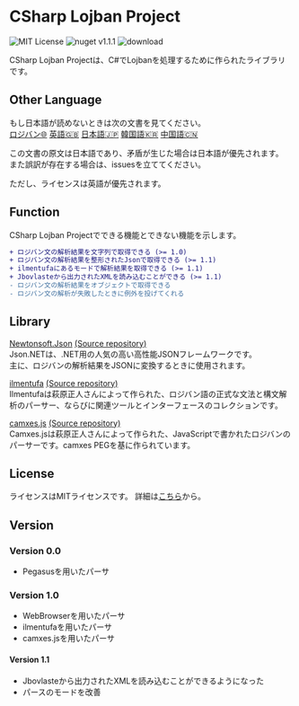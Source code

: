 # CSharp Lojban Project

![MIT License](https://img.shields.io/github/license/skytomo221/CSharp-Lojban-Project.svg)
![nuget v1.1.1](https://img.shields.io/nuget/v/Lojban.svg)
![download](https://img.shields.io/nuget/dt/Lojban.svg)

CSharp Lojban Projectは、C#でLojbanを処理するために作られたライブラリです。  

## Other Language

もし日本語が読めないときは次の文書を見てください。  
[ロジバン🌐](https://github.com/skytomo221/CSharp-Lojban-Project/blob/master/README.md)
[英語🇬🇧](https://github.com/skytomo221/CSharp-Lojban-Project/blob/master/doc/README.en.md)
[日本語🇯🇵](https://github.com/skytomo221/CSharp-Lojban-Project/blob/master/doc/README.ja.md)
[韓国語🇰🇷](https://github.com/skytomo221/CSharp-Lojban-Project/blob/master/doc/README.ko.md)
[中国語🇨🇳](https://github.com/skytomo221/CSharp-Lojban-Project/blob/master/doc/README.zh.md)

この文書の原文は日本語であり、矛盾が生じた場合は日本語が優先されます。  
また誤訳が存在する場合は、issuesを立ててください。

ただし、ライセンスは英語が優先されます。

## Function

CSharp Lojban Projectでできる機能とできない機能を示します。

```diff
+ ロジバン文の解析結果を文字列で取得できる (>= 1.0)
+ ロジバン文の解析結果を整形されたJsonで取得できる (>= 1.1)
+ ilmentufaにあるモードで解析結果を取得できる (>= 1.1)
+ Jbovlasteから出力されたXMLを読み込むことができる (>= 1.1)
- ロジバン文の解析結果をオブジェクトで取得できる
- ロジバン文の解析が失敗したときに例外を投げてくれる
```

## Library

[Newtonsoft.Json](https://www.newtonsoft.com/json)
[(Source repository)](https://github.com/JamesNK/Newtonsoft.Json)  
Json.NETは、.NET用の人気の高い高性能JSONフレームワークです。  
主に、ロジバンの解析結果をJSONに変換するときに使用されます。

[ilmentufa](http://www.lojban.github.io/ilmentufa)
[(Source repository)](https://github.com/lojban/ilmentufa)  
Ilmentufaは萩原正人さんによって作られた、ロジバン語の正式な文法と構文解析のパーサー、ならびに関連ツールとインターフェースのコレクションです。

[camxes.js](http://www.masatohagiwara.net/camxes.js/)
[(Source repository)](https://github.com/mhagiwara/camxe.js)  
Camxes.jsは萩原正人さんによって作られた、JavaScriptで書かれたロジバンのパーサーです。camxes PEGを基に作られています。

## License

ライセンスはMITライセンスです。
詳細は[こちら](https://github.com/skytomo221/CSharp-Lojban-Project/blob/master/LICENSE)から。

## Version

### Version 0.0

- Pegasusを用いたパーサ

### Version 1.0

- WebBrowserを用いたパーサ
- ilmentufaを用いたパーサ
- camxes.jsを用いたパーサ

#### Version 1.1

- Jbovlasteから出力されたXMLを読み込むことができるようになった
- パースのモードを改善
